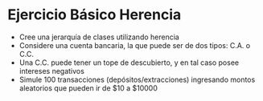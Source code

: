 # Ejercicio Básico Herencia

- Cree una jerarquía de clases utilizando herencia
- Considere una cuenta bancaria, la que puede ser de dos tipos: C.A. o C.C.
- Una C.C. puede tener un tope de descubierto, y en tal caso posee intereses negativos
- Simule 100 transacciones (depósitos/extracciones) ingresando montos aleatorios que pueden ir de $10 a $10000
